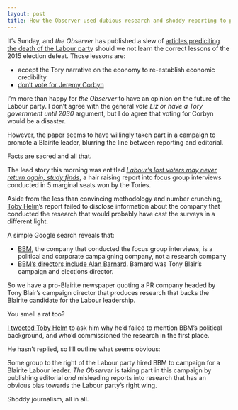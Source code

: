 ```yaml
---
layout: post
title: How the Observer used dubious research and shoddy reporting to promote a Blairite Labour leader
---
```


It’s Sunday, and <cite>the Observer</cite> has published a slew of [articles prediciting the death of the Labour party](http://www.theguardian.com/commentisfree/2015/jul/19/corbyn-communist-labour-leader) should we not learn the correct lessons of the 2015 election defeat. Those lessons are:

- accept the Tory narrative on the economy to re-establish economic credibility
- [don’t vote for Jeremy Corbyn](http://www.theguardian.com/politics/commentisfree/2015/jul/18/jeremy-corbyn-labour-leadership-election)

I’m more than happy for <cite>the Observer</cite> to have an opinion on the future of the Labour party. I don’t agree with the general _vote Liz or have a Tory government until 2030_ argument, but I do agree that voting for Corbyn would be a disaster.

However, the paper seems to have willingly taken part in a campaign to promote a Blairite leader, blurring the line between reporting and editorial.

Facts are sacred and all that.

The lead story this morning was entitled <cite>[Labour’s lost voters may never return again, study finds](http://www.theguardian.com/politics/2015/jul/18/labour-party-voters-desertion-election)</cite>, a hair raising report into focus group interviews conducted in 5 marginal seats won by the Tories.

Aside from the less than convincing methodology and number crunching, [Toby Helm](http://www.theguardian.com/profile/tobyhelm)’s report failed to disclose information about the company that conducted the research that would probably have cast the surveys in a different light.

A simple Google search reveals that:

- [BBM](http://www.campaignit.com/), the company that conducted the focus group interviews, is a political and corporate campaigning company, not a research company
- [BBM’s directors include Alan Barnard](http://www.campaignit.com/bbm-people/). Barnard was Tony Blair’s campaign and elections director.

So we have a pro-Blairite newspaper quoting a PR company headed by Tony Blair’s campaign director that produces research that backs the Blairite candidate for the Labour leadership.

You smell a rat too?

[I tweeted Toby Helm](https://twitter.com/leonpaternoster/status/622700191066554368) to ask him why he’d failed to mention BBM’s political background, and who’d commissioned the research in the first place.

He hasn’t replied, so I’ll outline what seems obvious:

Some group to the right of the Labour party hired BBM to campaign for a Blairite Labour leader. <cite>The Observer</cite> is taking part in this campaign by publishing editorial _and_ misleading reports into research that has an obvious bias towards the Labour party’s right wing.

Shoddy journalism, all in all.
